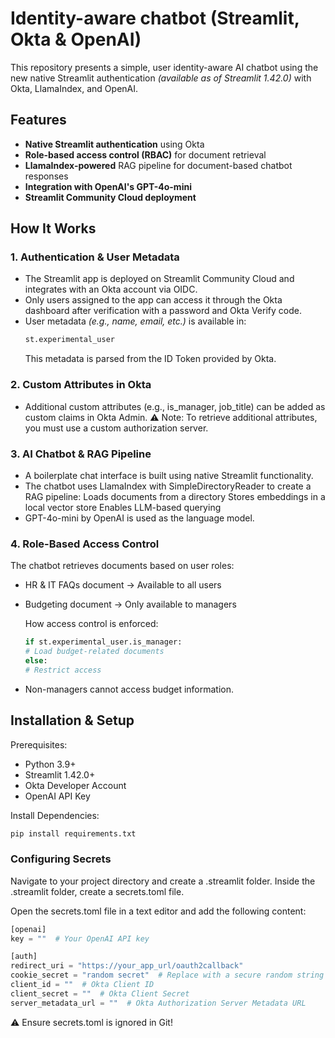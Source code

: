 # Identity-aware chatbot (Streamlit, Okta & OpenAI)

This repository presents a simple, user identity-aware AI chatbot using the new native Streamlit authentication
_(available as of Streamlit 1.42.0)_ with Okta, LlamaIndex, and OpenAI.

## Features  
- **Native Streamlit authentication** using Okta  
- **Role-based access control (RBAC)** for document retrieval  
- **LlamaIndex-powered** RAG pipeline for document-based chatbot responses  
- **Integration with OpenAI's GPT-4o-mini**  
- **Streamlit Community Cloud deployment**

## How It Works  

### 1. Authentication & User Metadata  
- The Streamlit app is deployed on Streamlit Community Cloud and integrates with an Okta account via OIDC.  
- Only users assigned to the app can access it through the Okta dashboard after verification with a password and Okta Verify code.  
- User metadata _(e.g., name, email, etc.)_ is available in:  
  ```python
  st.experimental_user
  ```
  This metadata is parsed from the ID Token provided by Okta.

### 2. Custom Attributes in Okta
- Additional custom attributes (e.g., is_manager, job_title) can be added as custom claims in Okta Admin.
⚠️ Note: To retrieve additional attributes, you must use a custom authorization server.

### 3. AI Chatbot & RAG Pipeline
- A boilerplate chat interface is built using native Streamlit functionality.
- The chatbot uses LlamaIndex with SimpleDirectoryReader to create a RAG pipeline:
  Loads documents from a directory
  Stores embeddings in a local vector store
  Enables LLM-based querying
- GPT-4o-mini by OpenAI is used as the language model.

### 4. Role-Based Access Control
The chatbot retrieves documents based on user roles:

- HR & IT FAQs document → Available to all users
- Budgeting document → Only available to managers

  How access control is enforced:
    ```python
  if st.experimental_user.is_manager:
    # Load budget-related documents
  else:
    # Restrict access
  ```
- Non-managers cannot access budget information.

## Installation & Setup
Prerequisites: 
- Python 3.9+
- Streamlit 1.42.0+
- Okta Developer Account
- OpenAI API Key

Install Dependencies:
```python
pip install requirements.txt
```

### Configuring Secrets
Navigate to your project directory and create a .streamlit folder. Inside the .streamlit folder, create a secrets.toml file.

Open the secrets.toml file in a text editor and add the following content:
```python
[openai]
key = ""  # Your OpenAI API key

[auth]
redirect_uri = "https://your_app_url/oauth2callback"
cookie_secret = "random secret"  # Replace with a secure random string
client_id = ""  # Okta Client ID
client_secret = ""  # Okta Client Secret
server_metadata_url = ""  # Okta Authorization Server Metadata URL
```

⚠️ Ensure secrets.toml is ignored in Git!

